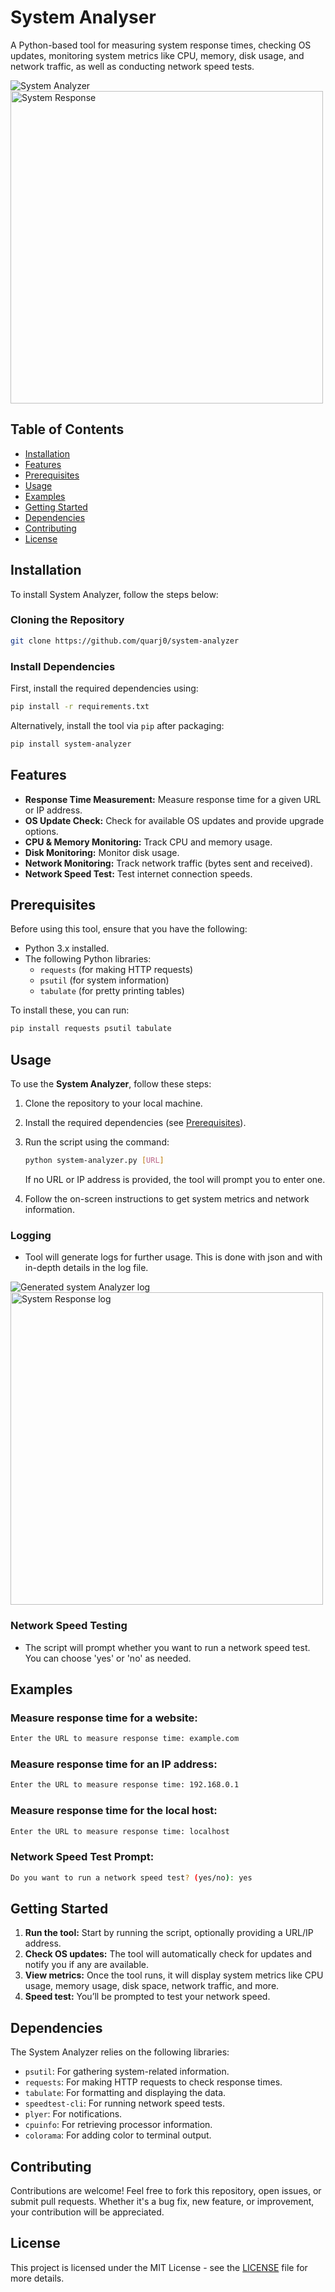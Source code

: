

# System Analyser

A Python-based tool for measuring system response times, checking OS updates, monitoring system metrics like CPU, memory, disk usage, and network traffic, as well as conducting network speed tests.

![System Analyzer](https://github.com/quarj0/system-analyzer/blob/main/sysanalyzer.png?raw=true)
<img src="https://github.com/quarj0/system-analyzer/blob/main/sysanalyzer.png?raw=true" alt="System Response" width="500"/>

## Table of Contents

- [Installation](#installation)
- [Features](#features)
- [Prerequisites](#prerequisites)
- [Usage](#usage)
- [Examples](#examples)
- [Getting Started](#getting-started)
- [Dependencies](#dependencies)
- [Contributing](#contributing)
- [License](#license)

## Installation

To install System Analyzer, follow the steps below:

### Cloning the Repository

```bash
git clone https://github.com/quarj0/system-analyzer
```

### Install Dependencies

First, install the required dependencies using:

```bash
pip install -r requirements.txt
```

Alternatively, install the tool via `pip` after packaging:

```bash
pip install system-analyzer
```

## Features

- **Response Time Measurement:** Measure response time for a given URL or IP address.
- **OS Update Check:** Check for available OS updates and provide upgrade options.
- **CPU & Memory Monitoring:** Track CPU and memory usage.
- **Disk Monitoring:** Monitor disk usage.
- **Network Monitoring:** Track network traffic (bytes sent and received).
- **Network Speed Test:** Test internet connection speeds.

## Prerequisites

Before using this tool, ensure that you have the following:

- Python 3.x installed.
- The following Python libraries:
  - `requests` (for making HTTP requests)
  - `psutil` (for system information)
  - `tabulate` (for pretty printing tables)

To install these, you can run:

```bash
pip install requests psutil tabulate
```

## Usage

To use the **System Analyzer**, follow these steps:

1. Clone the repository to your local machine.
2. Install the required dependencies (see [Prerequisites](#prerequisites)).
3. Run the script using the command:
   ```bash
   python system-analyzer.py [URL]
   ```
   If no URL or IP address is provided, the tool will prompt you to enter one.

4. Follow the on-screen instructions to get system metrics and network information.

### Logging
  - Tool will generate logs for further usage.
  This is done with json and with in-depth details in the log file.

![Generated system Analyzer log](https://github.com/quarj0/system-analyzer/blob/main/sysanalyzerlog.png?raw=true)
<img src="https://github.com/quarj0/system-analyzer/blob/main/sysanalyzerlog.png?raw=true" alt="System Response log" width="500"/>

### Network Speed Testing
- The script will prompt whether you want to run a network speed test. You can choose 'yes' or 'no' as needed.

## Examples

### Measure response time for a website:
```bash
Enter the URL to measure response time: example.com
```

### Measure response time for an IP address:
```bash
Enter the URL to measure response time: 192.168.0.1
```

### Measure response time for the local host:
```bash
Enter the URL to measure response time: localhost
```

### Network Speed Test Prompt:
```bash
Do you want to run a network speed test? (yes/no): yes
```

## Getting Started

1. **Run the tool:** Start by running the script, optionally providing a URL/IP address.
2. **Check OS updates:** The tool will automatically check for updates and notify you if any are available.
3. **View metrics:** Once the tool runs, it will display system metrics like CPU usage, memory usage, disk space, network traffic, and more.
4. **Speed test:** You’ll be prompted to test your network speed.

## Dependencies

The System Analyzer relies on the following libraries:

- `psutil`: For gathering system-related information.
- `requests`: For making HTTP requests to check response times.
- `tabulate`: For formatting and displaying the data.
- `speedtest-cli`: For running network speed tests.
- `plyer`: For notifications.
- `cpuinfo`: For retrieving processor information.
- `colorama`: For adding color to terminal output.

## Contributing

Contributions are welcome! Feel free to fork this repository, open issues, or submit pull requests. Whether it's a bug fix, new feature, or improvement, your contribution will be appreciated.

## License

This project is licensed under the MIT License - see the [LICENSE](LICENSE) file for more details.
